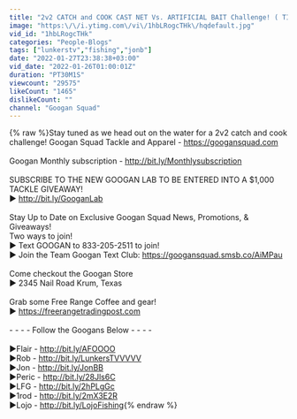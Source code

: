 ```yaml
---
title: "2v2 CATCH and COOK CAST NET Vs. ARTIFICIAL BAIT Challenge! ( TIMED )"
image: "https:\/\/i.ytimg.com\/vi\/1hbLRogcTHk\/hqdefault.jpg"
vid_id: "1hbLRogcTHk"
categories: "People-Blogs"
tags: ["lunkerstv","fishing","jonb"]
date: "2022-01-27T23:38:38+03:00"
vid_date: "2022-01-26T01:00:01Z"
duration: "PT30M1S"
viewcount: "29575"
likeCount: "1465"
dislikeCount: ""
channel: "Googan Squad"
---
```

{% raw %}Stay tuned as we head out on the water for a 2v2 catch and cook challenge! Googan Squad Tackle and Apparel - <a rel="nofollow" target="blank" href="https://googansquad.com">https://googansquad.com</a><br /><br />Googan Monthly subscription - <a rel="nofollow" target="blank" href="http://bit.ly/Monthlysubscription">http://bit.ly/Monthlysubscription</a><br /><br />SUBSCRIBE TO THE NEW GOOGAN LAB TO BE ENTERED INTO A $1,000 TACKLE GIVEAWAY!  <br />► <a rel="nofollow" target="blank" href="http://bit.ly/GooganLab">http://bit.ly/GooganLab</a><br /><br />Stay Up to Date on Exclusive Googan Squad News, Promotions, &amp; Giveaways!<br />Two ways to join!<br />► Text GOOGAN to 833-205-2511 to join!<br />► Join the Team Googan Text Club: <a rel="nofollow" target="blank" href="https://googansquad.smsb.co/AiMPau">https://googansquad.smsb.co/AiMPau</a> <br /><br />Come checkout the Googan Store<br />► 2345 Nail Road Krum, Texas<br /><br />Grab some Free Range Coffee and gear! <br />► <a rel="nofollow" target="blank" href="https://freerangetradingpost.com">https://freerangetradingpost.com</a><br /><br />- - - - Follow the Googans Below - - - -<br /><br />►Flair - <a rel="nofollow" target="blank" href="http://bit.ly/AFOOOO">http://bit.ly/AFOOOO</a><br />►Rob - <a rel="nofollow" target="blank" href="http://bit.ly/LunkersTVVVVV">http://bit.ly/LunkersTVVVVV</a><br />►Jon - <a rel="nofollow" target="blank" href="http://bit.ly/JonBB">http://bit.ly/JonBB</a><br />►Peric - <a rel="nofollow" target="blank" href="http://bit.ly/28Jls6C">http://bit.ly/28Jls6C</a><br />►LFG - <a rel="nofollow" target="blank" href="http://bit.ly/2hPLgGc">http://bit.ly/2hPLgGc</a><br />►1rod - <a rel="nofollow" target="blank" href="http://bit.ly/2mX3E2R">http://bit.ly/2mX3E2R</a><br />►Lojo - <a rel="nofollow" target="blank" href="http://bit.ly/LojoFishing">http://bit.ly/LojoFishing</a>{% endraw %}
